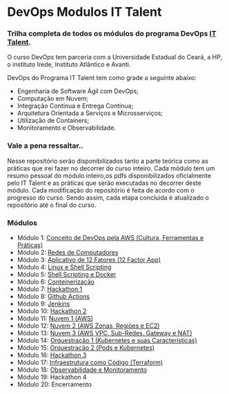 # DevOps Modulos IT Talent
### Trilha completa de todos os módulos do programa DevOps [IT Talent](https://github.com/programa-it-talent).

O curso DevOps tem parceria com a Universidade Estadual do Ceará, a HP, o instituto Irede, Instituto Atlântico e Avanti. 

DevOps do Programa IT Talent tem como grade a seguinte abaixo:
- Engenharia de Software Ágil com DevOps;
- Computação em Nuvem;
- Integração Contínua e Entrega Contínua;
- Arquitetura Orientada a Serviços e   Microsserviços;
- Utilização de Containers;
- Monitoramento e Observabilidade.

### Vale a pena ressaltar..
Nesse repositório serão disponibilizados tanto a parte teórica como as práticas que irei fazer no decorrer do curso inteiro. Cada módulo tem um resumo pessoal 
do módulo inteiro,os pdfs disponibilizados oficialmente pelo IT Talent e as práticas que serão executadas no decorrer deste módulo.
Cada modificação do repositório é feita de acordo com o progresso do curso. Sendo assim, cada etapa concluida é atualizado o repositório
até o final do curso.

### Módulos
- Módulo 1: [Conceito de DevOps pela AWS (Cultura, Ferramentas e Práticas)](https://github.com/Hypothasis/DevOps-Modulos-IT-Talent/tree/main/Modulos/Modulo%201)
- Módulo 2: [Redes de Computadores](https://github.com/Hypothasis/DevOps-Modulos-IT-Talent/tree/main/Modulos/Modulo%202)
- Módulo 3: [Aplicativo de 12 Fatores (12 Factor App)](https://github.com/Hypothasis/DevOps-Modulos-IT-Talent/tree/main/Modulos/Modulo%203)
- Módulo 4: [Linux e Shell Scripting](https://github.com/Hypothasis/DevOps-Modulos-IT-Talent/tree/main/Modulos/Modulo%204)
- Módulo 5: [Shell Scripting e Docker](https://github.com/Hypothasis/DevOps-Modulos-IT-Talent/tree/main/Modulos/Modulo%205)
- Módulo 6: [Conteinerização](https://github.com/Hypothasis/DevOps-Modulos-IT-Talent/tree/main/Modulos/Modulo%206)
- Módulo 7: [Hackathon 1](https://github.com/Hypothasis/DevOps-Modulos-IT-Talent/tree/main/Pratica/Hackathon-1)
- Módulo 8: [Github Actions](https://github.com/Hypothasis/DevOps-Modulos-IT-Talent/tree/main/Modulos/Modulo%208)
- Módulo 9: [Jenkins](https://github.com/Hypothasis/DevOps-Modulos-IT-Talent/tree/main/Modulos/Modulo%209)
- Módulo 10: [Hackathon 2](https://github.com/Hypothasis/Hackathon-2)
- Módulo 11: [Nuvem 1 (AWS)](https://github.com/Hypothasis/DevOps-Modulos-IT-Talent/tree/main/Modulos/Modulo%2011)
- Módulo 12: [Nuvem 2 (AWS Zonas, Regiões e EC2)](https://github.com/Hypothasis/DevOps-Modulos-IT-Talent/tree/main/Modulos/Modulo%2012)
- Módulo 13: [Nuvem 3 (AWS VPC, Sub-Redes, Gateway e NAT)](https://github.com/Hypothasis/DevOps-Modulos-IT-Talent/tree/main/Modulos/Modulo%2013)
- Módulo 14: [Orquestração 1 (Kubernetes e suas Características)](https://github.com/Hypothasis/DevOps-Modulos-IT-Talent/tree/main/Modulos/Modulo%2014)
- Módulo 15: [Orquestração 2 (Pods e Kubernetes)](https://github.com/Hypothasis/DevOps-Modulos-IT-Talent/tree/main/Modulos/Modulo%2015)
- Módulo 16: [Hackathon 3](https://github.com/Hypothasis/Hackathon3-GithubActions-S3)
- Módulo 17: [Infraestrutura como Código (Terraform)](https://github.com/Hypothasis/DevOps-Modulos-IT-Talent/tree/main/Modulos/Modulo%2017)
- Módulo 18: [Observabilidade e Monitoramento](https://github.com/Hypothasis/DevOps-Modulos-IT-Talent/tree/main/Modulos/Modulo%2018)
- Módulo 19: Hackathon 4
- Módulo 20: Encerramento

